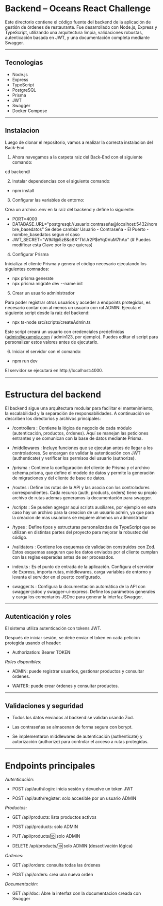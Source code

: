 # Backend – Oceans React Challenge

Este directorio contiene el código fuente del backend de la aplicación de gestión de órdenes de restaurante. Fue desarrollado con Node.js, Express y TypeScript, utilizando una arquitectura limpia, validaciones robustas, autenticación basada en JWT, y una documentación completa mediante Swagger.

---

## Tecnologias

- Node.js
- Express
- TypeScript
- PostgreSQL
- Prisma
- JWT
- Swagger
- Docker Compose

---

## Instalacion

Luego de clonar el repositorio, vamos a realizar la correcta instalacion del Back-End

1. Ahora navegamos a la carpeta raiz del Back-End con el siguiente comando:

cd backend/

2. Instalar dependencias con el siguiente comando:

- npm install

3. Configurar las variables de entorno: 

Crea un archivo .env en la raíz del backend y define lo siguiente:

- PORT=4000
- DATABASE_URL="postgresql://usuario:contraseña@localhost:5432/nombre_basedatos" Se debe cambiar Usuario - Contraseña - El Puerto - nombre_basedatos segun el caso
- JWT_SECRET="W9#l@5zB&c8X^Tk!Jr2P$eYq0VuM7hAo" (# Puedes modificar esta Clave por lo que quieras)

4. Configurar Prisma

Inicializa el cliente Prisma y genera el código necesario ejecutando los siguientes comnados:

- npx prisma generate
- npx prisma migrate dev --name init

5. Crear un usuario administrador

Para poder registrar otros usuarios y acceder a endpoints protegidos, es necesario contar con al menos un usuario con rol ADMIN. Ejecuta el siguiente script desde la raíz del backend:

- npx ts-node src/scripts/createAdmin.ts

Este script creará un usuario con credenciales predefinidas (admin@example.com / admin123, por ejemplo). Puedes editar el script para personalizar estos valores antes de ejecutarlo.

6. Iniciar el servidor con el comando:

- npm run dev

El servidor se ejecutará en http://localhost:4000.

---

# Estructura del backend
El backend sigue una arquitectura modular para facilitar el mantenimiento, la escalabilidad y la separación de responsabilidades. A continuación se describen los directorios y archivos principales:

- /controllers : Contiene la lógica de negocio de cada módulo (autenticación, productos, órdenes). Aquí se manejan las peticiones entrantes y se comunican con la base de datos mediante Prisma.

- /middlewares : Incluye funciones que se ejecutan antes de llegar a los controladores. Se encargan de validar la autenticación con JWT (authenticate) y verificar los permisos del usuario (authorize).

- /prisma : Contiene la configuración del cliente de Prisma y el archivo schema.prisma, que define el modelo de datos y permite la generación de migraciones y del cliente de base de datos.

- /routes : Define las rutas de la API y las asocia con los controladores correspondientes. Cada recurso (auth, products, orders) tiene su propio archivo de rutas ademas generamos la documentación para swagger.

- /scripts : Se pueden agregar aquí scripts auxiliares, por ejemplo en este caso hay un archivo para la creacion de un usuario admin, ya que para la creacion de mas usuarions se requiere almenos un administrador

- /types : Define tipos y estructuras personalizadas de TypeScript que se utilizan en distintas partes del proyecto para mejorar la robustez del código.

- /validators : Contiene los esquemas de validación construidos con Zod. Estos esquemas aseguran que los datos enviados por el cliente cumplan con las reglas esperadas antes de ser procesados.

- index.ts : Es el punto de entrada de la aplicación. Configura el servidor de Express, importa rutas, middlewares, carga variables de entorno y levanta el servidor en el puerto configurado.

- swagger.ts : Configura la documentación automática de la API con swagger-jsdoc y swagger-ui-express. Define los parámetros generales y carga los comentarios JSDoc para generar la interfaz Swagger.

---

## Autenticación y roles
El sistema utiliza autenticación con tokens JWT.

Después de iniciar sesión, se debe enviar el token en cada petición protegida usando el header:

- Authorization: Bearer TOKEN

*Roles disponibles:*

- ADMIN: puede registrar usuarios, gestionar productos y consultar órdenes.

- WAITER: puede crear órdenes y consultar productos.

---

## Validaciones y seguridad
- Todos los datos enviados al backend se validan usando Zod.

- Las contraseñas se almacenan de forma segura con bcrypt.

- Se implementaron middlewares de autenticación (authenticate) y autorización (authorize) para controlar el acceso a rutas protegidas.

---

# Endpoints principales
*Autenticación:*

- POST /api/auth/login: inicia sesión y devuelve un token JWT

- POST /api/auth/register: solo accesible por un usuario ADMIN

*Productos:*

- GET /api/products: lista productos activos

- POST /api/products: solo ADMIN

- PUT /api/products/:id: solo ADMIN

- DELETE /api/products/:id: solo ADMIN (desactivación lógica)

*Órdenes:*

- GET /api/orders: consulta todas las órdenes

- POST /api/orders: crea una nueva orden

*Documentación:*

- GET /api/doc:  Abre la interfaz con la documentacion creada con Swagger
